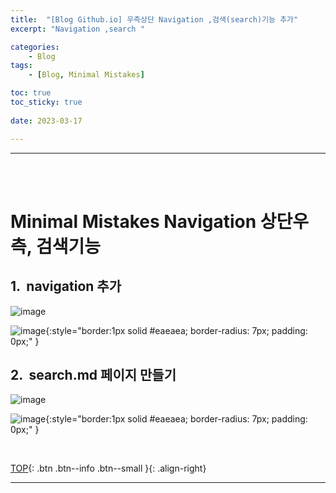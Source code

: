 ```yaml
---
title:  "[Blog Github.io] 우측상단 Navigation ,검색(search)기능 추가"
excerpt: "Navigation ,search "

categories:
    - Blog
tags:
    - [Blog, Minimal Mistakes]

toc: true
toc_sticky: true
 
date: 2023-03-17

---
```

- - -
<br><br>

#   Minimal Mistakes Navigation 상단우측, 검색기능

## 1. &nbsp;navigation 추가  
![image](https://user-images.githubusercontent.com/96651722/225940461-bdb3a4e7-b342-4388-9c40-4bd74dfa9d9b.png)

![image](https://user-images.githubusercontent.com/96651722/225941487-1133e20f-b56c-45d5-8b3d-93c8ad1a5d8a.png){:style="border:1px solid #eaeaea; border-radius: 7px; padding: 0px;" }

## 2. &nbsp;search.md 페이지 만들기  


![image](https://user-images.githubusercontent.com/96651722/225941264-4cd3e6a2-7f4c-45d6-bf67-57bb6f20255c.png)



![image](https://user-images.githubusercontent.com/96651722/225941561-13c02adb-2dff-44ad-aef3-ed1e1caec9d6.png){:style="border:1px solid #eaeaea; border-radius: 7px; padding: 0px;" }


<br>

[TOP](#){: .btn .btn--info .btn--small }{: .align-right}
<br>
- - -

